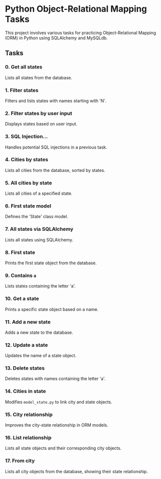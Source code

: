 # Python Object-Relational Mapping Tasks

This project involves various tasks for practicing Object-Relational Mapping (ORM) in Python using SQLAlchemy and MySQLdb.

## Tasks

### 0. Get all states
Lists all states from the database.

### 1. Filter states
Filters and lists states with names starting with 'N'.

### 2. Filter states by user input
Displays states based on user input.

### 3. SQL Injection...
Handles potential SQL injections in a previous task.

### 4. Cities by states
Lists all cities from the database, sorted by states.

### 5. All cities by state
Lists all cities of a specified state.

### 6. First state model
Defines the 'State' class model.

### 7. All states via SQLAlchemy
Lists all states using SQLAlchemy.

### 8. First state
Prints the first state object from the database.

### 9. Contains `a`
Lists states containing the letter 'a'.

### 10. Get a state
Prints a specific state object based on a name.

### 11. Add a new state
Adds a new state to the database.

### 12. Update a state
Updates the name of a state object.

### 13. Delete states
Deletes states with names containing the letter 'a'.

### 14. Cities in state
Modifies `model_state.py` to link city and state objects.

### 15. City relationship
Improves the city-state relationship in ORM models.

### 16. List relationship
Lists all state objects and their corresponding city objects.

### 17. From city
Lists all city objects from the database, showing their state relationship.
